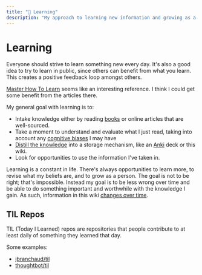 ```yaml
---
title: "🏫 Learning"
description: "My approach to learning new information and growing as a person"
---
```


# Learning

Everyone should strive to learn something new every day. It's also a good idea
to try to learn in public, since others can benefit from what you learn. This
creates a positive feedback loop amongst others.

[Master How To Learn](https://www.masterhowtolearn.com/) seems like an
interesting reference. I think I could get some benefit from the articles there.

My general goal with learning is to:

- Intake knowledge either by reading [books](books/index.md) or online articles
  that are well-sourced.
- Take a moment to understand and evaluate what I just read, taking into account
  any [cognitive biases](psychology/cognitive-bias.md) I may have
- [Distill the knowledge](writing/taking-notes.md) into a storage mechanism,
  like an [Anki](learning/anki.md) deck or this wiki.
- Look for opportunities to use the information I've taken in.

Learning is a constant in life. There's always opportunities to learn more, to
revise what my beliefs are, and to grow as a person. The goal is not to be
right; that's impossible. Instead my goal is to be less wrong over time and be
able to do something important and worthwhile with the knowledge I gain. As
such, information in this wiki [changes over time](writing/evergreen-notes.md).

## TIL Repos

TIL (Today I Learned) repos are repositories that people contribute to at least
daily of something they learned that day.

Some examples:

- [jbranchaud/til](https://github.com/jbranchaud/til)
- [thoughtbot/til](https://github.com/thoughtbot/til)
